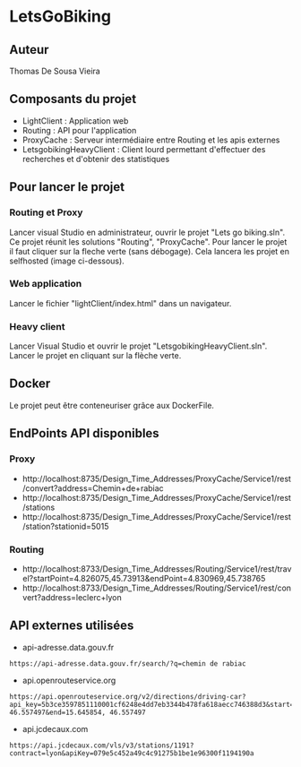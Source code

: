 # LetsGoBiking

## Auteur
Thomas De Sousa Vieira

## Composants du projet

- LightClient : Application web
- Routing : API pour l'application
- ProxyCache : Serveur intermédiaire entre Routing et les apis externes
- LetsgobikingHeavyClient : Client lourd permettant d'effectuer des recherches et d'obtenir des statistiques


## Pour lancer le projet

### Routing et Proxy
Lancer visual Studio en administrateur, ouvrir le projet "Lets go biking.sln". Ce projet réunit les solutions "Routing", "ProxyCache".
Pour lancer le projet il faut cliquer sur la fleche verte (sans débogage).
Cela lancera les projet en selfhosted (image ci-dessous).

### Web application

Lancer le fichier "lightClient/index.html" dans un navigateur.

### Heavy client

Lancer Visual Studio et ouvrir le projet "LetsgobikingHeavyClient.sln". Lancer le projet en cliquant sur la flèche verte.

## Docker 

Le projet peut être conteneuriser grâce aux DockerFile.


## EndPoints API disponibles

### Proxy 
- http://localhost:8735/Design_Time_Addresses/ProxyCache/Service1/rest/convert?address=Chemin+de+rabiac
- http://localhost:8735/Design_Time_Addresses/ProxyCache/Service1/rest/stations
- http://localhost:8735/Design_Time_Addresses/ProxyCache/Service1/rest/station?stationid=5015

### Routing
- http://localhost:8733/Design_Time_Addresses/Routing/Service1/rest/travel?startPoint=4.826075,45.73913&endPoint=4.830969,45.738765
- http://localhost:8733/Design_Time_Addresses/Routing/Service1/rest/convert?address=leclerc+lyon


## API externes utilisées

- api-adresse.data.gouv.fr
```
https://api-adresse.data.gouv.fr/search/?q=chemin de rabiac
```
- api.openrouteservice.org
```
https://api.openrouteservice.org/v2/directions/driving-car?api_key=5b3ce3597851110001cf6248e4dd7eb3344b478fa618aecc746388d3&start=15.645854, 46.557497&end=15.645854, 46.557497
```
- api.jcdecaux.com
```
https://api.jcdecaux.com/vls/v3/stations/1191?contract=lyon&apiKey=079e5c452a49c4c91275b1be1e96300f1194190a
```

